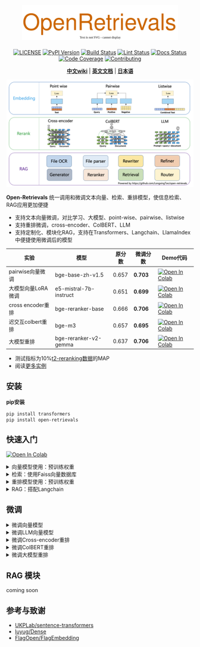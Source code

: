 [license-image]: https://img.shields.io/badge/License-Apache%202.0-blue.svg
[license-url]: https://opensource.org/licenses/Apache-2.0
[pypi-image]: https://badge.fury.io/py/open-retrievals.svg
[pypi-url]: https://pypi.org/project/open-retrievals
[pepy-image]: https://pepy.tech/badge/retrievals/month
[pepy-url]: https://pepy.tech/project/retrievals
[build-image]: https://github.com/LongxingTan/open-retrievals/actions/workflows/test.yml/badge.svg?branch=master
[build-url]: https://github.com/LongxingTan/open-retrievals/actions/workflows/test.yml?query=branch%3Amaster
[lint-image]: https://github.com/LongxingTan/open-retrievals/actions/workflows/lint.yml/badge.svg?branch=master
[lint-url]: https://github.com/LongxingTan/open-retrievals/actions/workflows/lint.yml?query=branch%3Amaster
[docs-image]: https://readthedocs.org/projects/open-retrievals/badge/?version=latest
[docs-url]: https://open-retrievals.readthedocs.io/en/master/
[coverage-image]: https://codecov.io/gh/longxingtan/open-retrievals/branch/master/graph/badge.svg
[coverage-url]: https://codecov.io/github/longxingtan/open-retrievals?branch=master
[contributing-image]: https://img.shields.io/badge/contributions-welcome-brightgreen.svg?style=flat
[contributing-url]: https://github.com/longxingtan/open-retrievals/blob/master/CONTRIBUTING.md

<h1 align="center">
<img src="./docs/source/_static/logo.svg" width="420" align=center/>
</h1>

<div align="center">

[![LICENSE][license-image]][license-url]
[![PyPI Version][pypi-image]][pypi-url]
[![Build Status][build-image]][build-url]
[![Lint Status][lint-image]][lint-url]
[![Docs Status][docs-image]][docs-url]
[![Code Coverage][coverage-image]][coverage-url]
[![Contributing][contributing-image]][contributing-url]

**[中文wiki](https://github.com/LongxingTan/open-retrievals/wiki)** | **[英文文档](https://open-retrievals.readthedocs.io/en/master/)** | **[日本语](https://github.com/LongxingTan/open-retrievals/blob/master/README_ja-JP.md)**
</div>

![structure](./docs/source/_static/structure.png)

**Open-Retrievals** 统一调用和微调文本向量、检索、重排模型，使信息检索、RAG应用更加便捷
- 支持文本向量微调，对比学习、大模型、point-wise、pairwise、listwise
- 支持重排微调，cross-encoder、ColBERT、LLM
- 支持定制化、模块化RAG，支持在Transformers、Langchain、LlamaIndex中便捷使用微调后的模型

| 实验              | 模型                   | 原分数 | 微调分数    | Demo代码                                                                                                                                                            |
|------------------|-----------------------|-------|-----------|---------------------------------------------------------------------------------------------------------------------------------------------------------------------|
| pairwise向量微调    | bge-base-zh-v1.5      | 0.657 | **0.703** | [![Open In Colab](https://colab.research.google.com/assets/colab-badge.svg)](https://colab.research.google.com/drive/17KXe2lnNRID-HiVvMtzQnONiO74oGs91?usp=sharing) |
| 大模型向量LoRA微调   | e5-mistral-7b-instruct| 0.651 | **0.699** | [![Open In Colab](https://colab.research.google.com/assets/colab-badge.svg)](https://colab.research.google.com/drive/1jj1kBQWFcuQ3a7P9ttnl1hgX7H8WA_Za?usp=sharing) |
| cross encoder重排  | bge-reranker-base     | 0.666 | **0.706** | [![Open In Colab](https://colab.research.google.com/assets/colab-badge.svg)](https://colab.research.google.com/drive/1QvbUkZtG56SXomGYidwI4RQzwODQrWNm?usp=sharing) |
| 迟交互colbert重排   | bge-m3                | 0.657 | **0.695** | [![Open In Colab](https://colab.research.google.com/assets/colab-badge.svg)](https://colab.research.google.com/drive/1QVtqhQ080ZMltXoJyODMmvEQYI6oo5kO?usp=sharing) |
| 大模型重排          | bge-reranker-v2-gemma | 0.637 | **0.706** | [![Open In Colab](https://colab.research.google.com/assets/colab-badge.svg)](https://colab.research.google.com/drive/1fzq1iV7-f8hNKFnjMmpVhVxadqPb9IXk?usp=sharing) |


* 测试指标为10%[t2-reranking数据](https://huggingface.co/datasets/C-MTEB/T2Reranking)的MAP
* 阅读[更多实例](./examples/README_zh_CN.md)


## 安装

**pip安装**
```shell
pip install transformers
pip install open-retrievals
```


## 快速入门

[![Open In Colab](https://colab.research.google.com/assets/colab-badge.svg)](https://colab.research.google.com/drive/1-WBMisdWLeHUKlzJ2DrREXY_kSV8vjP3?usp=sharing)

<details><summary> 向量模型使用：预训练权重 </summary>

```python
from retrievals import AutoModelForEmbedding

sentences = [
    "在1974年，第一次在东南亚打自由搏击就得了冠军",
    "中国古拳法唯一传人鬼王达，被喻为空手道的克星，绰号魔鬼筋肉人",
    "1982年打赢了日本重炮手雷龙，接着连续三年打败所有日本空手道高手，赢得全日本自由搏击冠军",
    "古人有云，有功夫，无懦夫"
]

model_name_or_path = 'intfloat/multilingual-e5-base'
model = AutoModelForEmbedding.from_pretrained(model_name_or_path, pooling_method="mean")
embeddings = model.encode(sentences, normalize_embeddings=True)  # 384维度的文本向量
scores = (embeddings[:2] @ embeddings[2:].T) * 100
print(scores.tolist())
```

</details>

<details><summary> 检索：使用Faiss向量数据库 </summary>

```python
from retrievals import AutoModelForEmbedding, AutoModelForRetrieval

index_path = './database/faiss/faiss.index'
sentences = ['在中国是中国人', '在美国是美国人', '2000人民币大于3000美元']
model_name_or_path = "sentence-transformers/all-MiniLM-L6-v2"
model = AutoModelForEmbedding.from_pretrained(model_name_or_path, pooling_method='mean')
model.build_index(sentences, index_path=index_path)

query_embed = model.encode("在加拿大是加拿大人")
matcher = AutoModelForRetrieval()
dists, indices = matcher.search(query_embed, index_path=index_path)
print(indices)
```

</details>

<details><summary> 重排模型使用：预训练权重 </summary>

```python
from retrievals import AutoModelForRanking

model_name_or_path: str = "BAAI/bge-reranker-base"
rerank_model = AutoModelForRanking.from_pretrained(model_name_or_path)
scores_list = rerank_model.compute_score(
    [["在1974年，第一次在东南亚打自由搏击就得了冠军", "1982年打赢了日本重炮手雷龙"],
     ["铁砂掌，源于泗水铁掌帮，三日练成，收费六百", "铁布衫，源于福建省以北70公里，五日练成，收费八百"]]
)
print(scores_list)
```
</details>

<details><summary> RAG：搭配Langchain </summary>

```shell
pip install langchain
pip install chromadb langchain-chroma
```

[![Open In Colab](https://colab.research.google.com/assets/colab-badge.svg)](https://colab.research.google.com/drive/1fJC-8er-a4NRkdJkwWr4On7lGt9rAO4P?usp=sharing)

```python
from retrievals.tools.langchain import LangchainEmbedding, LangchainReranker, LangchainLLM
from retrievals import AutoModelForRanking
from langchain.retrievers import ContextualCompressionRetriever
from langchain.prompts.prompt import PromptTemplate
from langchain.chains import RetrievalQA
from langchain_chroma import Chroma as Vectorstore

persist_directory = './database/faiss.index'
embed_model_name_or_path = "sentence-transformers/all-MiniLM-L6-v2"
rerank_model_name_or_path = "BAAI/bge-reranker-base"
llm_model_name_or_path = "microsoft/Phi-3-mini-128k-instruct"

embeddings = LangchainEmbedding(model_name=embed_model_name_or_path)
vectordb = Vectorstore(
    collection_name="example_collection",
    persist_directory=persist_directory,
    embedding_function=embeddings,
)
retrieval_args = {"search_type" :"similarity", "score_threshold": 0.15, "k": 10}
retriever = vectordb.as_retriever(**retrieval_args)

ranker = AutoModelForRanking.from_pretrained(rerank_model_name_or_path)
reranker = LangchainReranker(model=ranker, top_n=3)
compression_retriever = ContextualCompressionRetriever(
    base_compressor=reranker, base_retriever=retriever
)

llm = LangchainLLM(model_name_or_path=llm_model_name_or_path)

RESPONSE_TEMPLATE = """[INST]
<>
You are a helpful AI assistant. Use the following pieces of context to answer the user's question.<>
Anything between the following `context` html blocks is retrieved from a knowledge base.

    {context}

REMEMBER:
- If you don't know the answer, just say that you don't know, don't try to make up an answer.
- Let's take a deep breath and think step-by-step.

Question: {question}[/INST]
Helpful Answer:
"""

PROMPT = PromptTemplate(template=RESPONSE_TEMPLATE, input_variables=["context", "question"])

qa_chain = RetrievalQA.from_chain_type(
    llm,
    chain_type='stuff',
    retriever=compression_retriever,
    chain_type_kwargs={
        "verbose": True,
        "prompt": PROMPT,
    }
)

user_query = '1974年，谁获得了东南亚自由搏击的冠军？'
response = qa_chain({"query": user_query})
print(response)
```
</details>


## 微调

<details><summary> 微调向量模型 </summary>

```python
import torch.nn as nn
from datasets import load_dataset
from transformers import AutoTokenizer, AdamW, get_linear_schedule_with_warmup, TrainingArguments
from retrievals import AutoModelForEmbedding, RetrievalTrainer, RetrievalCollator
from retrievals.losses import ArcFaceAdaptiveMarginLoss, InfoNCE, SimCSE, TripletLoss

model_name_or_path: str = "sentence-transformers/paraphrase-multilingual-mpnet-base-v2"
batch_size: int = 32
epochs: int = 3

train_dataset = load_dataset('shibing624/nli_zh', 'STS-B')['train']
tokenizer = AutoTokenizer.from_pretrained(model_name_or_path, use_fast=False)
model = AutoModelForEmbedding.from_pretrained(model_name_or_path, pooling_method="mean")
model = model.set_train_type('pairwise')

optimizer = AdamW(model.parameters(), lr=5e-5)
num_train_steps = int(len(train_dataset) / batch_size * epochs)
scheduler = get_linear_schedule_with_warmup(
    optimizer, num_warmup_steps=0.05 * num_train_steps, num_training_steps=num_train_steps
)

training_arguments = TrainingArguments(
    output_dir='./checkpoints',
    num_train_epochs=epochs,
    per_device_train_batch_size=batch_size,
    remove_unused_columns=False,
    logging_steps=100,
)
trainer = RetrievalTrainer(
    model=model,
    args=training_arguments,
    train_dataset=train_dataset,
    data_collator=RetrievalCollator(tokenizer, keys=['sentence1', 'sentence2'], max_lengths=[32, 128]),
    loss_fn=InfoNCE(nn.CrossEntropyLoss(label_smoothing=0.05)),
)
trainer.optimizer = optimizer
trainer.scheduler = scheduler
trainer.train()
```
</details>

<details><summary> 微调LLM向量模型 </summary>

```python
import os
import torch.nn as nn
from datasets import load_dataset
from transformers import AutoTokenizer, AdamW, get_linear_schedule_with_warmup, TrainingArguments
from retrievals import AutoModelForEmbedding, RetrievalTrainer, RetrievalCollator
from retrievals.losses import InfoNCE, SimCSE, TripletLoss
os.environ['HF_ENDPOINT'] = 'https://hf-mirror.com'

def add_instructions(example):
    example['query'] = query_instruction + example['query']
    example['positive'] = document_instruction + example['positive']
    return example

model_name_or_path: str = "Qwen/Qwen2-1.5B-Instruct"
batch_size: int = 8
epochs: int = 3
query_instruction = "Retrieve relevant passages that answer the query\nQuery: "
document_instruction = "Document: "

train_dataset = load_dataset('shibing624/nli_zh', 'STS-B')['train']
train_dataset = train_dataset.rename_columns({'sentence1': 'query', 'sentence2': 'positive'})
train_dataset = train_dataset.map(add_instructions)
tokenizer = AutoTokenizer.from_pretrained(model_name_or_path, use_fast=False)
model = AutoModelForEmbedding.from_pretrained(model_name_or_path, pooling_method="last", use_lora=True)
model = model.set_train_type('pairwise', loss_fn=InfoNCE(nn.CrossEntropyLoss(label_smoothing=0.05)))
optimizer = AdamW(model.parameters(), lr=5e-5)
num_train_steps = int(len(train_dataset) / batch_size * epochs)
scheduler = get_linear_schedule_with_warmup(optimizer, num_warmup_steps=0.05 * num_train_steps, num_training_steps=num_train_steps)

training_arguments = TrainingArguments(
    output_dir='./checkpoints',
    num_train_epochs=epochs,
    per_device_train_batch_size=batch_size,
    remove_unused_columns=False,
    logging_steps=100,
)
trainer = RetrievalTrainer(
    model=model,
    args=training_arguments,
    train_dataset=train_dataset,
    data_collator=RetrievalCollator(tokenizer, keys=['query', 'positive'], max_lengths=[64, 128]),
)
trainer.optimizer = optimizer
trainer.scheduler = scheduler
trainer.train()
```
</details>

<details><summary> 微调Cross-encoder重排 </summary>

```python
import os
from transformers import AutoTokenizer, TrainingArguments, get_cosine_schedule_with_warmup, AdamW
from retrievals import RerankCollator, AutoModelForRanking, RerankTrainer, RerankTrainDataset
os.environ['HF_ENDPOINT'] = 'https://hf-mirror.com'

model_name_or_path: str = "BAAI/bge-reranker-base"
max_length: int = 128
learning_rate: float = 3e-5
batch_size: int = 4
epochs: int = 3
output_dir: str = "./checkpoints"

train_dataset = RerankTrainDataset(
    "C-MTEB/T2Reranking", positive_key="positive", negative_key="negative", dataset_split='dev'
)
tokenizer = AutoTokenizer.from_pretrained(model_name_or_path, use_fast=False)
model = AutoModelForRanking.from_pretrained(model_name_or_path)
optimizer = AdamW(model.parameters(), lr=learning_rate)
num_train_steps = int(len(train_dataset) / batch_size * epochs)
scheduler = get_cosine_schedule_with_warmup(
    optimizer,
    num_warmup_steps=0.05 * num_train_steps,
    num_training_steps=num_train_steps,
)

training_args = TrainingArguments(
    learning_rate=learning_rate,
    per_device_train_batch_size=batch_size,
    num_train_epochs=epochs,
    output_dir=output_dir,
    remove_unused_columns=False,
    logging_steps=100,
    report_to="none",
)
trainer = RerankTrainer(
    model=model,
    args=training_args,
    train_dataset=train_dataset,
    data_collator=RerankCollator(tokenizer, max_length=max_length),
)
trainer.optimizer = optimizer
trainer.scheduler = scheduler
trainer.train()
```
</details>

<details><summary> 微调ColBERT重排 </summary>

```python
import os
import transformers
from transformers import (
    AdamW,
    AutoTokenizer,
    TrainingArguments,
    get_cosine_schedule_with_warmup,
)

from retrievals import ColBERT, ColBertCollator, RerankTrainer, RetrievalTrainDataset
from retrievals.losses import ColbertLoss

transformers.logging.set_verbosity_error()
os.environ['HF_ENDPOINT'] = 'https://hf-mirror.com'
os.environ["WANDB_DISABLED"] = "true"

model_name_or_path: str = "BAAI/bge-m3"
learning_rate: float = 5e-6
batch_size: int = 32
epochs: int = 3
colbert_dim: int = 1024
output_dir: str = './checkpoints'

train_dataset = RetrievalTrainDataset('C-MTEB/T2Reranking', positive_key='positive', negative_key='negative', dataset_split='dev')
tokenizer = AutoTokenizer.from_pretrained(model_name_or_path, use_fast=False)
data_collator = ColBertCollator(
    tokenizer,
    query_max_length=128,
    document_max_length=256,
    positive_key='positive',
    negative_key='negative',
)
model = ColBERT.from_pretrained(
    model_name_or_path,
    colbert_dim=colbert_dim,
    loss_fn=ColbertLoss(use_inbatch_negative=False),
)

optimizer = AdamW(model.parameters(), lr=learning_rate)
num_train_steps = int(len(train_dataset) / batch_size * epochs)
scheduler = get_cosine_schedule_with_warmup(optimizer, num_warmup_steps=0.05 * num_train_steps, num_training_steps=num_train_steps)

training_args = TrainingArguments(
    learning_rate=learning_rate,
    per_device_train_batch_size=batch_size,
    num_train_epochs=epochs,
    output_dir=output_dir,
    remove_unused_columns=False,
    logging_steps=100,
)
trainer = RerankTrainer(
    model=model,
    args=training_args,
    train_dataset=train_dataset,
    data_collator=data_collator,
)
trainer.optimizer = optimizer
trainer.scheduler = scheduler
trainer.train()
```
</details>

<details><summary> 微调大模型重排 </summary>

```python
import os
from transformers import (
    AdamW,
    AutoTokenizer,
    TrainingArguments,
    get_cosine_schedule_with_warmup,
)

from retrievals import (
    LLMRanker,
    LLMRerankCollator,
    RerankTrainer,
    RetrievalTrainDataset,
)
from retrievals.losses import TokenLoss
os.environ['HF_ENDPOINT'] = 'https://hf-mirror.com'

model_name_or_path: str = "Qwen/Qwen2-1.5B-Instruct"
max_length: int = 512
learning_rate: float = 3e-5
batch_size: int = 8
epochs: int = 3
task_prompt: str = (
    """Given a query A and a passage B, determine whether the passage contains an answer to the query"""
    """by providing a prediction of either 'Yes' or 'No'."""
)

tokenizer = AutoTokenizer.from_pretrained(model_name_or_path, use_fast=False)
train_dataset = RetrievalTrainDataset(
    data_name_or_path='C-MTEB/T2Reranking',
    positive_key='positive',
    negative_key='negative',
    query_instruction='A: ',
    document_instruction='B: ',
    dataset_split='dev',
)
data_collator = LLMRerankCollator(
    tokenizer=tokenizer, max_length=max_length, prompt=task_prompt, add_target_token='Yes'
)
token_index = tokenizer('Yes', add_special_tokens=False)['input_ids'][-1]
model = LLMRanker.from_pretrained(
    model_name_or_path,
    causal_lm=True,
    use_fp16=True,
    loss_fn=TokenLoss(token_index=token_index),
    use_lora=True,
)

optimizer = AdamW(model.parameters(), lr=learning_rate)
num_train_steps = int(len(train_dataset) / batch_size * epochs)
scheduler = get_cosine_schedule_with_warmup(
    optimizer,
    num_warmup_steps=0.05 * num_train_steps,
    num_training_steps=num_train_steps,
)

training_args = TrainingArguments(
    learning_rate=learning_rate,
    per_device_train_batch_size=batch_size,
    num_train_epochs=epochs,
    output_dir="./checkpoints",
    remove_unused_columns=False,
)
trainer = RerankTrainer(
    model=model,
    args=training_args,
    train_dataset=train_dataset,
    data_collator=data_collator,
)
trainer.optimizer = optimizer
trainer.scheduler = scheduler
trainer.train()
```
</details>


## RAG 模块
coming soon


## 参考与致谢
- [UKPLab/sentence-transformers](https://github.com/UKPLab/sentence-transformers)
- [luyug/Dense](https://github.com/luyug/Dense)
- [FlagOpen/FlagEmbedding](https://github.com/FlagOpen/FlagEmbedding)
